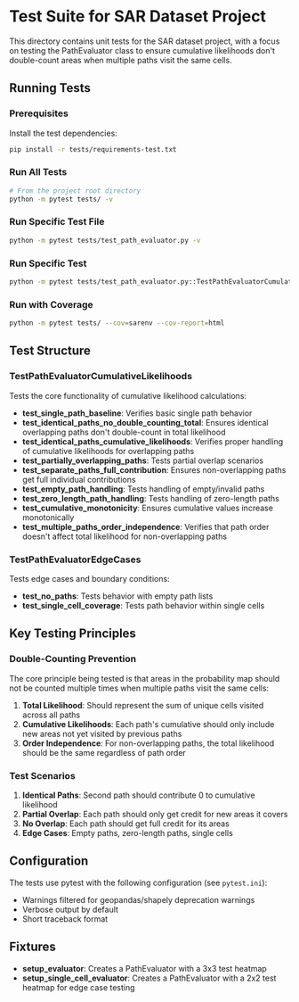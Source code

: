 # Test Suite for SAR Dataset Project

This directory contains unit tests for the SAR dataset project, with a focus on testing the PathEvaluator class to ensure cumulative likelihoods don't double-count areas when multiple paths visit the same cells.

## Running Tests

### Prerequisites

Install the test dependencies:
```bash
pip install -r tests/requirements-test.txt
```

### Run All Tests

```bash
# From the project root directory
python -m pytest tests/ -v
```

### Run Specific Test File

```bash
python -m pytest tests/test_path_evaluator.py -v
```

### Run Specific Test

```bash
python -m pytest tests/test_path_evaluator.py::TestPathEvaluatorCumulativeLikelihoods::test_identical_paths_no_double_counting_total -v
```

### Run with Coverage

```bash
python -m pytest tests/ --cov=sarenv --cov-report=html
```

## Test Structure

### TestPathEvaluatorCumulativeLikelihoods

Tests the core functionality of cumulative likelihood calculations:

- **test_single_path_baseline**: Verifies basic single path behavior
- **test_identical_paths_no_double_counting_total**: Ensures identical overlapping paths don't double-count in total likelihood
- **test_identical_paths_cumulative_likelihoods**: Verifies proper handling of cumulative likelihoods for overlapping paths
- **test_partially_overlapping_paths**: Tests partial overlap scenarios
- **test_separate_paths_full_contribution**: Ensures non-overlapping paths get full individual contributions
- **test_empty_path_handling**: Tests handling of empty/invalid paths
- **test_zero_length_path_handling**: Tests handling of zero-length paths
- **test_cumulative_monotonicity**: Ensures cumulative values increase monotonically
- **test_multiple_paths_order_independence**: Verifies that path order doesn't affect total likelihood for non-overlapping paths

### TestPathEvaluatorEdgeCases

Tests edge cases and boundary conditions:

- **test_no_paths**: Tests behavior with empty path lists
- **test_single_cell_coverage**: Tests path behavior within single cells

## Key Testing Principles

### Double-Counting Prevention

The core principle being tested is that areas in the probability map should not be counted multiple times when multiple paths visit the same cells:

1. **Total Likelihood**: Should represent the sum of unique cells visited across all paths
2. **Cumulative Likelihoods**: Each path's cumulative should only include new areas not yet visited by previous paths
3. **Order Independence**: For non-overlapping paths, the total likelihood should be the same regardless of path order

### Test Scenarios

1. **Identical Paths**: Second path should contribute 0 to cumulative likelihood
2. **Partial Overlap**: Each path should only get credit for new areas it covers
3. **No Overlap**: Each path should get full credit for its areas
4. **Edge Cases**: Empty paths, zero-length paths, single cells

## Configuration

The tests use pytest with the following configuration (see `pytest.ini`):

- Warnings filtered for geopandas/shapely deprecation warnings
- Verbose output by default
- Short traceback format

## Fixtures

- **setup_evaluator**: Creates a PathEvaluator with a 3x3 test heatmap
- **setup_single_cell_evaluator**: Creates a PathEvaluator with a 2x2 test heatmap for edge case testing
